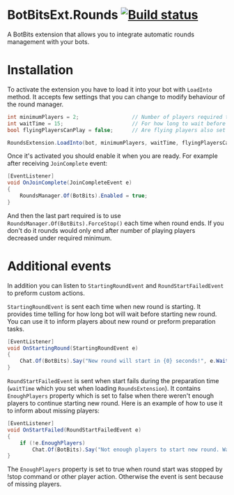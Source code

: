 # BotBitsExt.Rounds [![Build status](https://ci.appveyor.com/api/projects/status/6343pau314ku0xy1?svg=true)](https://ci.appveyor.com/project/Tunous/botbitsext-rounds)

A BotBits extension that allows you to integrate automatic rounds management with your bots.

# Installation

To activate the extension you have to load it into your bot with `LoadInto` method.
It accepts few settings that you can change to modify behaviour of the round manager.

```csharp
int minimumPlayers = 2;                 // Number of players required to start new round
int waitTime = 15;                      // For how long to wait before starting new round (in seconds)
bool flyingPlayersCanPlay = false;      // Are flying players also set as playing?

RoundsExtension.LoadInto(bot, minimumPlayers, waitTime, flyingPlayersCanPlay);
```

Once it's activated you should enable it when you are ready.
For example after receiving `JoinComplete` event:

```csharp
[EventListener]
void OnJoinComplete(JoinCompleteEvent e)
{
    RoundsManager.Of(BotBits).Enabled = true;
}
```

And then the last part required is to use `RoundsManager.Of(BotBits).ForceStop()` each time when round ends. If you don't do it rounds would only end after number of playing players decreased under required minimum.

# Additional events

In addition you can listen to `StartingRoundEvent` and `RoundStartFailedEvent` to preform custom actions.

`StartingRoundEvent` is sent each time when new round is starting. It provides time telling for how long bot will wait before starting new round. You can use it to inform players about new round or preform preparation tasks.

```csharp
[EventListener]
void OnStartingRound(StartingRoundEvent e)
{
    Chat.Of(BotBits).Say("New round will start in {0} seconds!", e.WaitTime);
}
```

`RoundStartFailedEvent` is sent when start fails during the preparation time (`waitTime` which you set when loading `RoundsExtension`). It contains `EnoughPlayers` property which is set to false when there weren't enough players to continue starting new round. Here is an example of how to use it to inform about missing players:

```csharp
[EventListener]
void OnStartFailed(RoundStartFailedEvent e)
{
    if (!e.EnoughPlayers)
        Chat.Of(BotBits).Say("Not enough players to start new round. Waiting for more...");
}
```

The `EnoughPlayers` property is set to true when round start was stopped by !stop command or other player action. Otherwise the event is sent because of missing players.
